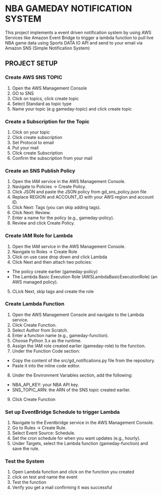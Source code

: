 # NBA GAMEDAY NOTIFICATION SYSTEM

This project implements a event driven notification system by using AWS Services like Amazon Event Bridge to trigger a lambda function to pull live NBA game data using Sports DATA IO API and send to your email via Amazon SNS (Simple Notification System)


## PROJECT SETUP

### Create AWS SNS TOPIC

1. Open the AWS Management Console
2. GO to SNS
3. Click on topics, click create topic
4. Select Standard as topic type
5. Name your topic (e.g gameday-topic) and click create topic

### Create a Subscription for the Topic
1. Click on your topic
2. Click create subscription
3. Set Protocol to email
4. Put your mail
5. Click create Subscription
6. Confirm the subscription from your mail

### Create an SNS Publish Policy
1. Open the IAM service in the AWS Management Console.
2. Navigate to Policies → Create Policy.
3. Click JSON and paste the JSON policy from gd_sns_policy.json file
4. Replace REGION and ACCOUNT_ID with your AWS region and account ID.
5. Click Next: Tags (you can skip adding tags).
6. Click Next: Review.
7. Enter a name for the policy (e.g., gameday-policy).
8. Review and click Create Policy.

### Create IAM Role for Lambda
1. Open the IAM service in the AWS Management Console.
2. Navigate to Roles -> Create Role
3. Click on use case drop down and click Lambda
4. Click Next and then attach two policies:
 - The policy create earlier (gameday-policy)
 - The Lambda Basic Execution Role (AWSLambdaBasicExecutionRole) (an AWS managed policy).
5. CLick Next, skip tags and create the role

### Create Lambda Function
1. Open the AWS Management Console and navigate to the Lambda service.
2. Click Create Function.
3. Select Author from Scratch.
4. Enter a function name (e.g., gameday-function).
5. Choose Python 3.x as the runtime.
6. Assign the IAM role created earlier (gameday-role) to the function.
7. Under the Function Code section:
 - Copy the content of the src/gd_notifications.py file from the repository.
 - Paste it into the inline code editor.
8. Under the Environment Variables section, add the following:
 - NBA_API_KEY: your NBA API key.
 - SNS_TOPIC_ARN: the ARN of the SNS topic created earlier.
9. Click Create Function

### Set up EventBridge Schedule to trigger Lambda
1. Navigate to the Eventbridge service in the AWS Management Console.
2. Go to Rules → Create Rule.
3. Select Event Source: Schedule.
4. Set the cron schedule for when you want updates (e.g., hourly).
5. Under Targets, select the Lambda function (gameday-function) and save the rule.

### Test the System
1. Open Lambda function and click on the function you created
2. click on test and name the event
3. Test the function
4. Verify you get a mail confirming it was successful